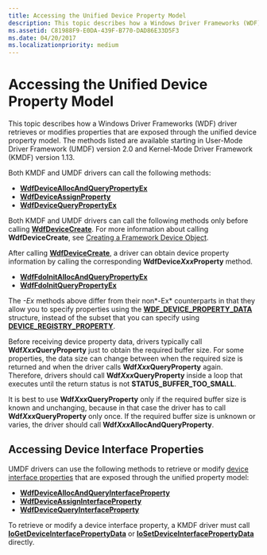 ```yaml
---
title: Accessing the Unified Device Property Model
description: This topic describes how a Windows Driver Frameworks (WDF) driver retrieves or modifies properties that are exposed through the unified device property model.
ms.assetid: C81988F9-E0DA-439F-B770-DAD86E33D5F3
ms.date: 04/20/2017
ms.localizationpriority: medium
---
```


# Accessing the Unified Device Property Model


This topic describes how a Windows Driver Frameworks (WDF) driver retrieves or modifies properties that are exposed through the unified device property model. The methods listed are available starting in User-Mode Driver Framework (UMDF) version 2.0 and Kernel-Mode Driver Framework (KMDF) version 1.13.

Both KMDF and UMDF drivers can call the following methods:

-   [**WdfDeviceAllocAndQueryPropertyEx**](/windows-hardware/drivers/ddi/wdfdevice/nf-wdfdevice-wdfdeviceallocandquerypropertyex)
-   [**WdfDeviceAssignProperty**](/windows-hardware/drivers/ddi/wdfdevice/nf-wdfdevice-wdfdeviceassignproperty)
-   [**WdfDeviceQueryPropertyEx**](/windows-hardware/drivers/ddi/wdfdevice/nf-wdfdevice-wdfdevicequerypropertyex)

Both KMDF and UMDF drivers can call the following methods only before calling [**WdfDeviceCreate**](/windows-hardware/drivers/ddi/wdfdevice/nf-wdfdevice-wdfdevicecreate). For more information about calling **WdfDeviceCreate**, see [Creating a Framework Device Object](creating-a-framework-device-object.md).

After calling [**WdfDeviceCreate**](/windows-hardware/drivers/ddi/wdfdevice/nf-wdfdevice-wdfdevicecreate), a driver can obtain device property information by calling the corresponding **WdfDevice*Xxx*Property** method.

-   [**WdfFdoInitAllocAndQueryPropertyEx**](/windows-hardware/drivers/ddi/wdffdo/nf-wdffdo-wdffdoinitallocandquerypropertyex)
-   [**WdfFdoInitQueryPropertyEx**](/windows-hardware/drivers/ddi/wdffdo/nf-wdffdo-wdffdoinitquerypropertyex)

The *-Ex* methods above differ from their non*-Ex* counterparts in that they allow you to specify properties using the [**WDF\_DEVICE\_PROPERTY\_DATA**](/windows-hardware/drivers/ddi/wdfdevice/ns-wdfdevice-_wdf_device_property_data) structure, instead of the subset that you can specify using [**DEVICE\_REGISTRY\_PROPERTY**](/windows-hardware/drivers/ddi/wudfwdm/ne-wudfwdm-device_registry_property).

Before receiving device property data, drivers typically call **Wdf*Xxx*QueryProperty** just to obtain the required buffer size. For some properties, the data size can change between when the required size is returned and when the driver calls **Wdf*Xxx*QueryProperty** again. Therefore, drivers should call **Wdf*Xxx*QueryProperty** inside a loop that executes until the return status is not **STATUS\_BUFFER\_TOO\_SMALL**.

It is best to use **Wdf*Xxx*QueryProperty** only if the required buffer size is known and unchanging, because in that case the driver has to call **Wdf*Xxx*QueryProperty** only once. If the required buffer size is unknown or varies, the driver should call **Wdf*Xxx*AllocAndQueryProperty**.

## Accessing Device Interface Properties


UMDF drivers can use the following methods to retrieve or modify [device interface properties](/previous-versions/ff541409(v=vs.85)) that are exposed through the unified property model:

-   [**WdfDeviceAllocAndQueryInterfaceProperty**](/windows-hardware/drivers/ddi/wdfdevice/nf-wdfdevice-wdfdeviceallocandqueryinterfaceproperty)
-   [**WdfDeviceAssignInterfaceProperty**](/windows-hardware/drivers/ddi/wdfdevice/nf-wdfdevice-wdfdeviceassigninterfaceproperty)
-   [**WdfDeviceQueryInterfaceProperty**](/windows-hardware/drivers/ddi/wdfdevice/nf-wdfdevice-wdfdevicequeryinterfaceproperty)

To retrieve or modify a device interface property, a KMDF driver must call [**IoGetDeviceInterfacePropertyData**](/windows-hardware/drivers/ddi/wdm/nf-wdm-iogetdeviceinterfacepropertydata) or [**IoSetDeviceInterfacePropertyData**](/windows-hardware/drivers/ddi/wdm/nf-wdm-iosetdeviceinterfacepropertydata) directly.

